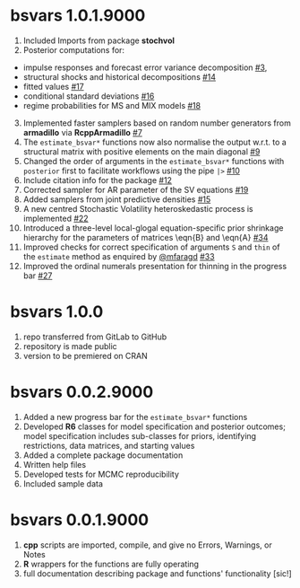 # bsvars 1.0.1.9000

1.  Included Imports from package **stochvol**
2.  Posterior computations for:

-   impulse responses and forecast error variance decomposition [#3](https://github.com/donotdespair/bsvars/issues/3),
-   structural shocks and historical decompositions [#14](https://github.com/donotdespair/bsvars/issues/14)
-   fitted values [#17](https://github.com/donotdespair/bsvars/issues/17)
-   conditional standard deviations [#16](https://github.com/donotdespair/bsvars/issues/16)
-   regime probabilities for MS and MIX models [#18](https://github.com/donotdespair/bsvars/issues/18)

3.  Implemented faster samplers based on random number generators from **armadillo** via **RcppArmadillo** [#7](https://github.com/donotdespair/bsvars/issues/7)
4.  The `estimate_bsvar*` functions now also normalise the output w.r.t. to a structural matrix with positive elements on the main diagonal [#9](https://github.com/donotdespair/bsvars/issues/9)
5.  Changed the order of arguments in the `estimate_bsvar*` functions with `posterior` first to facilitate workflows using the pipe `|>` [#10](https://github.com/donotdespair/bsvars/issues/10)
6.  Include citation info for the package [#12](https://github.com/donotdespair/bsvars/issues/12)
7.  Corrected sampler for AR parameter of the SV equations [#19](https://github.com/donotdespair/bsvars/issues/19)
8.  Added samplers from joint predictive densities [#15](https://github.com/donotdespair/bsvars/issues/15)
9.  A new centred Stochastic Volatility heteroskedastic process is implemented [#22](https://github.com/donotdespair/bsvars/issues/22)
10. Introduced a three-level local-glogal equation-specific prior shrinkage hierarchy for the parameters of matrices \eqn{B} and \eqn{A} [#34](https://github.com/donotdespair/bsvars/issues/34)
11. Improved checks for correct specification of arguments `S` and `thin` of the `estimate` method as enquired by [@mfaragd](https://github.com/mfaragd) [#33](https://github.com/donotdespair/bsvars/issues/33)
12. Improved the ordinal numerals presentation for thinning in the progress bar [#27](https://github.com/donotdespair/bsvars/issues/27)

# bsvars 1.0.0

1.  repo transferred from GitLab to GitHub
2.  repository is made public
3.  version to be premiered on CRAN

# bsvars 0.0.2.9000

1.  Added a new progress bar for the `estimate_bsvar*` functions
2.  Developed **R6** classes for model specification and posterior outcomes; model specification includes sub-classes for priors, identifying restrictions, data matrices, and starting values
3.  Added a complete package documentation
4.  Written help files
5.  Developed tests for MCMC reproducibility
6.  Included sample data

# bsvars 0.0.1.9000

1.  **cpp** scripts are imported, compile, and give no Errors, Warnings, or Notes
2.  **R** wrappers for the functions are fully operating
3.  full documentation describing package and functions' functionality [sic!]
